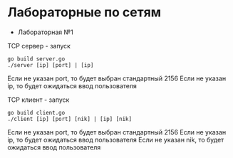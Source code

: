 # Лабораторные по сетям

- Лабораторная №1

TCP сервер - запуск
```
go build server.go
./server [ip] [port] | [ip]
```
Если не указан port, то будет выбран стандартный 2156
Если не указан ip, то будет ожидаться ввод пользователя
 
TCP клиент - запуск
```
go build client.go
./client [ip] [port] [nik] | [ip] [nik]
```

Если не указан port, то будет выбран стандартный 2156
Если не указан ip, то будет ожидаться ввод пользователя
Если не указан nik, то будет ожидаться ввод пользователя